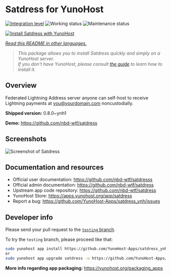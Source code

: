 <!--
N.B.: This README was automatically generated by <https://github.com/YunoHost/apps/tree/master/tools/readme_generator>
It shall NOT be edited by hand.
-->

# Satdress for YunoHost

[![Integration level](https://dash.yunohost.org/integration/satdress.svg)](https://dash.yunohost.org/appci/app/satdress) ![Working status](https://ci-apps.yunohost.org/ci/badges/satdress.status.svg) ![Maintenance status](https://ci-apps.yunohost.org/ci/badges/satdress.maintain.svg)

[![Install Satdress with YunoHost](https://install-app.yunohost.org/install-with-yunohost.svg)](https://install-app.yunohost.org/?app=satdress)

*[Read this README in other languages.](./ALL_README.md)*

> *This package allows you to install Satdress quickly and simply on a YunoHost server.*  
> *If you don't have YunoHost, please consult [the guide](https://yunohost.org/install) to learn how to install it.*

## Overview

Federated Lightning Address server anyone can self-host to receive Lightning payments at you@yourdomain.com noncustodially.


**Shipped version:** 0.8.0~ynh1

**Demo:** <https://github.com/nbd-wtf/satdress>

## Screenshots

![Screenshot of Satdress](./doc/screenshots/example.jpg)

## Documentation and resources

- Official user documentation: <https://github.com/nbd-wtf/satdresss>
- Official admin documentation: <https://github.com/nbd-wtf/satdress>
- Upstream app code repository: <https://github.com/nbd-wtf/satdress>
- YunoHost Store: <https://apps.yunohost.org/app/satdress>
- Report a bug: <https://github.com/YunoHost-Apps/satdress_ynh/issues>

## Developer info

Please send your pull request to the [`testing` branch](https://github.com/YunoHost-Apps/satdress_ynh/tree/testing).

To try the `testing` branch, please proceed like that:

```bash
sudo yunohost app install https://github.com/YunoHost-Apps/satdress_ynh/tree/testing --debug
or
sudo yunohost app upgrade satdress -u https://github.com/YunoHost-Apps/satdress_ynh/tree/testing --debug
```

**More info regarding app packaging:** <https://yunohost.org/packaging_apps>
